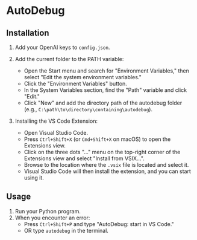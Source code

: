 # AutoDebug

## Installation
1. Add your OpenAI keys to `config.json`.

2. Add the current folder to the PATH variable:
   - Open the Start menu and search for "Environment Variables," then select "Edit the system environment variables."
   - Click the "Environment Variables" button.
   - In the System Variables section, find the "Path" variable and click "Edit."
   - Click "New" and add the directory path of the autodebug folder (e.g., `C:\path\to\directory\containing\autodebug`).

3. Installing the VS Code Extension:
   - Open Visual Studio Code.
   - Press `Ctrl+Shift+X` (or `Cmd+Shift+X` on macOS) to open the Extensions view.
   - Click on the three dots "..." menu on the top-right corner of the Extensions view and select "Install from VSIX...".
   - Browse to the location where the `.vsix` file is located and select it.
   - Visual Studio Code will then install the extension, and you can start using it.

## Usage
1. Run your Python program.
2. When you encounter an error:
   - Press `Ctrl+Shift+P` and type "AutoDebug: start in VS Code."
   - OR type `autodebug` in the terminal.
